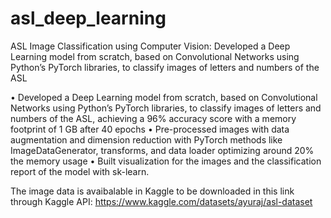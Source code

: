 # asl_deep_learning
ASL Image Classification using Computer Vision: Developed a Deep Learning model from scratch, based on Convolutional Networks using Python’s PyTorch libraries, to classify images of letters and numbers of the ASL

• Developed a Deep Learning model from scratch, based on Convolutional Networks using Python’s PyTorch libraries, to classify images of letters and numbers of the ASL, achieving a 96% accuracy score with a memory footprint of 1 GB after 40 epochs
• Pre-processed images with data augmentation and dimension reduction with PyTorch methods like ImageDataGenerator, transforms, and data loader optimizing around 20% the memory usage
• Built visualization for the images and the classification report of the model with sk-learn.

The image data is avaibalable in Kaggle to be downloaded in this link through Kaggle API: https://www.kaggle.com/datasets/ayuraj/asl-dataset
